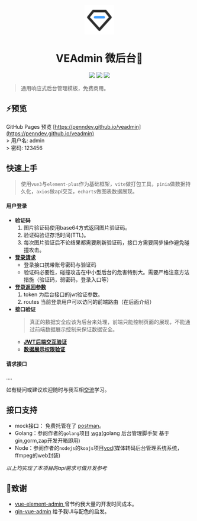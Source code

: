 <div align="center">
    <img src="https://raw.githubusercontent.com/penndev/veadmin/main/public/logo.svg" height="80px">
    <h1>VEAdmin 微后台🎉</h1>
    <img src="https://img.shields.io/github/stars/penndev/veadmin" />
    <img src="https://img.shields.io/github/languages/code-size/penndev/veadmin" />
    <img src="https://img.shields.io/github/license/penndev/veadmin" />
</div>

> 通用响应式后台管理模板，免费商用。

## ⚡️预览
GitHub Pages 预览 [https://penndev.github.io/veadmin](https://penndev.github.io/veadmin) <br>
\> 用户名: admin <br>
\> 密码: 123456 

## 快速上手

> 使用`vue3`与`element-plus`作为基础框架，`vite`做打包工具，`pinia`做数据持久化，`axios`做api交互，`echarts`做图表数据展现。

#### 用户登录

- **验证码**
  1. 图片验证码使用base64方式返回图片验证码。
  2. 验证码验证存活时间(TTL)。
  3. 每次图片验证后不论结果都需要刷新验证码，接口方需要同步操作避免碰撞攻击。
- [**登录请求**](https://github.com/penndev/veadmin/blob/main/src/views/login.vue#L161)
  - 登录接口携带账号密码与验证码
  - 验证码必要性，碰撞攻击在中小型后台的危害特别大。需要严格注意方法措施（验证码，弱密码，登录入口等）
- [**登录返回参数**](https://github.com/penndev/veadmin/blob/main/src/stores/module/auth.js#L5)
  1. token 为后台接口的jwt验证参数。
  2. routes 当前登录用户可以访问的前端路由（在后面介绍）
- **接口验证**
  > 真正的数据安全应该为后台来处理，前端只能控制页面的展现，不能通过前端数据展示控制来保证数据安全。
  - [**JWT后端交互验证**](https://github.com/penndev/veadmin/blob/main/src/utils/request.js#L20)
  - [**数据展示权限验证**](https://github.com/penndev/veadmin/blob/main/src/router/auth.js#L13)

#### 请求接口

....


如有疑问或建议欢迎随时与我互相[交流](mailto:pennilessfor@gmail.com?subject=veadmin)学习。

## 接口支持
- mock接口： 免费托管在了 [postman](https://www.postman.com/)。
- Golang：参阅作者的`golang`项目 [wga](https://github.com/penndev/wga)(golang 后台管理脚手架 基于gin,gorm,zap开发开箱即用)
- Node：参阅作者的`nodejs`的`koajs`项目[vod](https://github.com/penndev/vod)(媒体转码后台管理系统系统，ffmpeg的web封装)

*以上均实现了本项目的api需求可做开发参考*

## 🙏致谢
- [vue-element-admin ](https://github.com/PanJiaChen/vue-element-admin) 曾节约我大量的开发时间成本。
- [gin-vue-admin](https://github.com/flipped-aurora/gin-vue-admin) 给予我UI与配色的启发。
